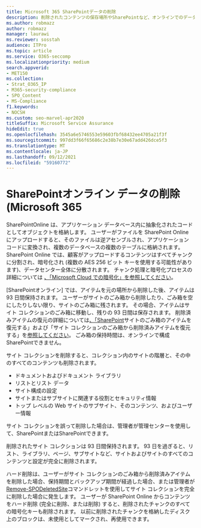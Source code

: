 ```yaml
---
title: Microsoft 365 SharePointデータの削除
description: 削除されたコンテンツの保存場所やSharePointなど、オンラインでのデータ削除のしくみについて説明します。
ms.author: robmazz
author: robmazz
manager: laurawi
ms.reviewer: sosstah
audience: ITPro
ms.topic: article
ms.service: O365-seccomp
ms.localizationpriority: medium
search.appverid:
- MET150
ms.collection:
- Strat_O365_IP
- M365-security-compliance
- SPO_Content
- MS-Compliance
f1.keywords:
- NOCSH
ms.custom: seo-marvel-apr2020
titleSuffix: Microsoft Service Assurance
hideEdit: true
ms.openlocfilehash: 3545a6e5746553e59603fbf68432ee4705a21f3f
ms.sourcegitcommit: 997dd3f66f65686c2e38b7e30e67add426dce5f3
ms.translationtype: MT
ms.contentlocale: ja-JP
ms.lasthandoff: 09/12/2021
ms.locfileid: "59160772"
---
```

# <a name="sharepoint-online-data-deletion-in-microsoft-365"></a>SharePointオンライン データの削除 (Microsoft 365

SharePointOnline は、アプリケーション データベース内に抽象化されたコードとしてオブジェクトを格納します。 ユーザーがファイルを SharePoint Online にアップロードすると、そのファイルは逆アセンブルされ、アプリケーション コードに変換され、複数のデータベースの複数のテーブルに格納されます。 SharePoint Online では、顧客がアップロードするコンテンツはすべてチャンクに分割され、暗号化され (複数の AES 256 ビット キーを使用する可能性があります)、データセンター全体に分散されます。 チャンク処理と暗号化プロセスの詳細については [、「Microsoft Cloud での暗号化」を参照してください](/microsoft-365/compliance/office-365-encryption-in-the-microsoft-cloud-overview)。 

[SharePointオンライン] では、アイテムを元の場所から削除した後、アイテムは 93 日間保持されます。 ユーザーがサイトのごみ箱から削除したり、ごみ箱を空にしたりしない限り、サイトのごみ箱に残されます。 その場合、アイテムはサイト コレクションのごみ箱に移動し、残りの 93 日間は保存されます。 削除済みアイテムの復元の詳細については[、「SharePoint](https://support.office.com/article/6df466b6-55f2-4898-8d6e-c0dff851a0be#ID0EAADAAA=Online
)サイトのごみ箱のアイテムを復元する」および「サイト コレクションのごみ箱から削除済みアイテムを復元する」を[参照してください](https://support.office.com/article/5fa924ee-16d7-487b-9a0a-021b9062d14b)。 ごみ箱の保持時間は、オンラインで構成SharePointできません。

サイト コレクションを削除すると、コレクション内のサイトの階層と、その中のすべてのコンテンツも削除されます。

- ドキュメントおよびドキュメント ライブラリ
- リストとリスト データ
- サイト構成の設定
- サイトまたはサブサイトに関連する役割とセキュリティ情報
- トップ レベルの Web サイトのサブサイト、そのコンテンツ、およびユーザー情報

サイト コレクションを誤って削除した場合は、管理者が管理センターを使用して、SharePointまたはSharePointできます。

削除されたサイト コレクションは 93 日間保持されます。 93 日を過ぎると、リスト、ライブラリ、ページ、サブサイトなど、サイトおよびサイトのすべてのコンテンツと設定が完全に削除されます。

ハード削除は、ユーザーがサイト コレクションのごみ箱から削除済みアイテムを削除した場合、保持期間とバックアップ期間が経過した場合、または管理者が [Remove-SPODeletedSite](/powershell/module/sharepoint-online/remove-spodeletedsite)コマンドレットを使用してサイト コレクションを完全に削除した場合に発生します。 ユーザーが SharePoint Online からコンテンツをハード削除 (完全に削除、または削除) すると、削除されたチャンクのすべての暗号化キーも削除されます。 以前に削除されたチャンクを格納したディスク上のブロックは、未使用としてマークされ、再使用できます。
